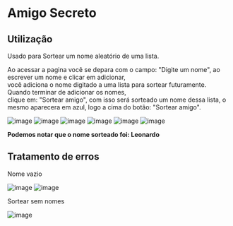 <h1>Amigo Secreto</h1>

<h2>Utilização</h2>
<p>Usado para Sortear um nome aleatório de uma lista.</p>
<p>Ao acessar a pagina você se depara com o campo: "Digite um nome", ao escrever um nome e clicar em adicionar,<br>
  você adiciona o nome digitado a uma lista para sortear futuramente. Quando terminar de adicionar os nomes,<br>
  clique em: "Sortear amigo", com isso será sorteado um nome dessa lista, o mesmo aparecera em azul, logo a cima do botão: "Sortear amigo".
</p>

![image](https://github.com/user-attachments/assets/7c36bb96-9ce5-45e8-8abe-9b5fe63dc2bd)
![image](https://github.com/user-attachments/assets/a92f209d-d49d-484a-a52c-2993f35cccfd)
![image](https://github.com/user-attachments/assets/4b3908e8-acc3-4382-9cb9-863c8b711ae3)
![image](https://github.com/user-attachments/assets/20f585bc-ba3d-49e6-93bd-c880dbbb8096)
![image](https://github.com/user-attachments/assets/04d51e46-9858-46d1-8a19-57043b045834)
![image](https://github.com/user-attachments/assets/647eda04-072c-4fac-b4a4-f8ec53cd4a47)
<strong><p>Podemos notar que o nome sorteado foi: Leonardo</p></strong>

<h2>Tratamento de erros</h2>
<p>Nome vazio</p>

![image](https://github.com/user-attachments/assets/f5fb6ce6-9a7f-4ee3-8486-975a4bbea055)
![image](https://github.com/user-attachments/assets/2f3b24ca-2f0b-413b-ac40-3d015998eb3d)

<p>Sortear sem nomes</p>

![image](https://github.com/user-attachments/assets/bc0697fd-59fc-4607-8fd8-4a86a280f710)
<br>
<br>








